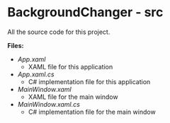 # BackgroundChanger - src

All the source code for this project.

**Files:**

- *App.xaml*
  - XAML file for this application
- *App.xaml.cs*
  - C# implementation file for this application
- *MainWindow.xaml*
  - XAML file for the main window
- *MainWindow.xaml.cs*
  - C# implementation file for the main window
